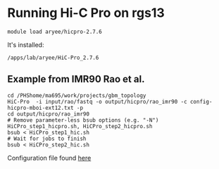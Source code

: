 <br><br>
# Running Hi-C Pro on rgs13
```
module load aryee/hicpro-2.7.6 
```
It's installed:
```
/apps/lab/aryee/HiC-Pro_2.7.6
```


## Example from IMR90 Rao et al. 
```
cd /PHShome/ma695/work/projects/gbm_topology
HiC-Pro  -i input/rao/fastq -o output/hicpro/rao_imr90 -c config-hicpro-mboi-ext12.txt -p
cd output/hicpro/rao_imr90
# Remove parameter-less bsub options (e.g. "-N") HiCPro_step1_hicpro.sh, HiCPro_step2_hicpro.sh  
bsub < HiCPro_step1_hic.sh 
# Wait for jobs to finish
bsub < HiCPro_step2_hic.sh
```

Configuration file found [here](https://raw.githubusercontent.com/aryeelab/LabGuide/master/data/config-human-mboi-ext12.txt)
<br><br>